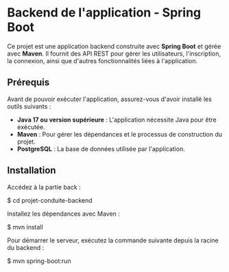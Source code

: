 # Backend de l'application - Spring Boot

Ce projet est une application backend construite avec **Spring Boot** et gérée avec **Maven**. Il fournit des API REST pour gérer les utilisateurs, l'inscription, la connexion, ainsi que d'autres fonctionnalités liées à l'application.

## Prérequis

Avant de pouvoir exécuter l'application, assurez-vous d'avoir installé les outils suivants :

- **Java 17 ou version supérieure** : L'application nécessite Java pour être exécutée.
- **Maven** : Pour gérer les dépendances et le processus de construction du projet.
- **PostgreSQL** : La base de données utilisée par l'application.

## Installation

Accédez à la partie back :

$ cd projet-conduite-backend

Installez les dépendances avec Maven :

$ mvn install

Pour démarrer le serveur, exécutez la commande suivante depuis la racine du backend :

$ mvn spring-boot:run

